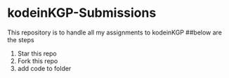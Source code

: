 # kodeinKGP-Submissions
This repository is to handle all my assignments to kodeinKGP 
##below are the steps 
1) Star this repo
2) Fork this repo
3) add code to folder
